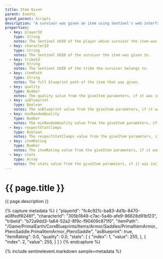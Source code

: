 ```yaml
---
title: Item Given
parent: Events
grand_parent: Scripts
description: "A survivor was given an item using Sentinel's web interface or a Sentinel script."
properties:
  - key: playerId
    type: String
    notes: The Sentinel UUID of the player whose survivor the item was given to.
  - key: characterId
    type: String
    notes: The Sentinel UUID of the survivor the item was given to.
  - key: tribeId
    type: String
    notes: The Sentinel UUID of the tribe the survivor belongs to.
  - key: itemPath
    type: String
    notes: The full blueprint path of the item that was given.
  - key: quality
    type: Number
    notes: The quality value from the giveItem parameters, if it was included.
  - key: asBlueprint
    type: Boolean
    notes: The asBlueprint value from the giveItem parameters, if it was included.
  - key: minRandomQuality
    type: Number
    notes: The minRandomQuality value from the giveItem parameters, if it was included.
  - key: respectStatClamps
    type: Boolean
    notes: The respectStatClamps value from the giveItem parameters, if it was included.
  - key: itemRating
    type: Number
    notes: The itemRating value from the giveItem parameters, if it was included.
  - key: stats
    type: Array
    notes: The stats value from the giveItem parameters, if it was included.
---
```

# {{ page.title }}

{{ page.description }}

{% capture metadata %}
{
  "playerId": "fc4c921c-ba83-4d1b-8470-a08fedf8246f",
  "characterId": "305b1849-c7ac-5a4b-afe9-86628d91bf23",
  "tribeId": "b72a9dd3-1a64-52a2-8f9c-f90409c871f0",
  "itemPath": "/Game/PrimalEarth/CoreBlueprints/Items/Armor/Saddles/PrimalItemArmor_PteroSaddle.PrimalItemArmor_PteroSaddle",
  "asBlueprint": true,
  "itemRating": 0.0,
  "quality": 0.0,
  "stats": [
    {
      "index": 1,
      "value": 255,
    },
    {
      "index": 2,
      "value": 255,
    }
  ]
}
{% endcapture %}

{% include sentinelevent.markdown sample=metadata %}

